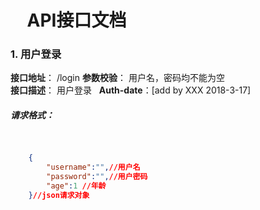 #      API接口文档  

### 1. 用户登录
**接口地址**： /login
**参数校验**： 用户名，密码均不能为空  
**接口描述**： 用户登录  
**Auth-date**：[add by XXX 2018-3-17]  
#####   请求格式：  
```json  

    
    {  
        "username":"",//用户名  
        "password":"",//用户密码  
        "age":1 //年龄  
    }//json请求对象  
 
```  
